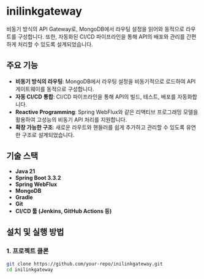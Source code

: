 # inilinkgateway

비동기 방식의 API Gateway로, MongoDB에서 라우팅 설정을 읽어와 동적으로 라우트를 구성합니다. 또한, 자동화된 CI/CD 파이프라인을 통해 API의 배포와 관리를 간편하게 처리할 수 있도록 설계되었습니다.

## 주요 기능

- **비동기 방식의 라우팅**: MongoDB에서 라우팅 설정을 비동기적으로 로드하여 API 게이트웨이를 동적으로 구성합니다.
- **자동 CI/CD 통합**: CI/CD 파이프라인을 통해 API의 빌드, 테스트, 배포를 자동화합니다.
- **Reactive Programming**: Spring WebFlux와 같은 리액티브 프로그래밍 모델을 활용하여 고성능의 비동기 API 처리를 지원합니다.
- **확장 가능한 구조**: 새로운 라우트와 핸들러를 쉽게 추가하고 관리할 수 있도록 유연한 구조로 설계되었습니다.

## 기술 스택

- **Java 21**
- **Spring Boot 3.3.2**
- **Spring WebFlux**
- **MongoDB**
- **Gradle**
- **Git**
- **CI/CD 툴 (Jenkins, GitHub Actions 등)**

## 설치 및 실행 방법

### 1. 프로젝트 클론

```sh
git clone https://github.com/your-repo/inilinkgateway.git
cd inilinkgateway
